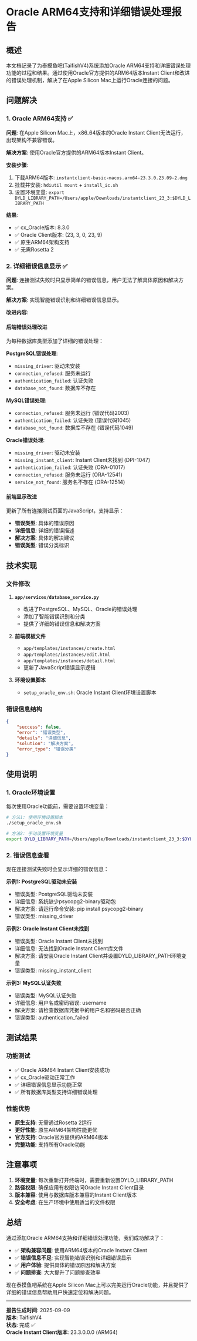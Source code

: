 # Oracle ARM64支持和详细错误处理报告

## 概述

本文档记录了为泰摸鱼吧(TaifishV4)系统添加Oracle ARM64支持和详细错误处理功能的过程和结果。通过使用Oracle官方提供的ARM64版本Instant Client和改进的错误处理机制，解决了在Apple Silicon Mac上运行Oracle连接的问题。

## 问题解决

### 1. Oracle ARM64支持 ✅

**问题**: 在Apple Silicon Mac上，x86_64版本的Oracle Instant Client无法运行，出现架构不兼容错误。

**解决方案**: 使用Oracle官方提供的ARM64版本Instant Client。

**安装步骤**:
1. 下载ARM64版本: `instantclient-basic-macos.arm64-23.3.0.23.09-2.dmg`
2. 挂载并安装: `hdiutil mount` + `install_ic.sh`
3. 设置环境变量: `export DYLD_LIBRARY_PATH=/Users/apple/Downloads/instantclient_23_3:$DYLD_LIBRARY_PATH`

**结果**:
- ✅ cx_Oracle版本: 8.3.0
- ✅ Oracle Client版本: (23, 3, 0, 23, 9)
- ✅ 原生ARM64架构支持
- ✅ 无需Rosetta 2

### 2. 详细错误信息显示 ✅

**问题**: 连接测试失败时只显示简单的错误信息，用户无法了解具体原因和解决方案。

**解决方案**: 实现智能错误识别和详细错误信息显示。

**改进内容**:

#### 后端错误处理改进

为每种数据库类型添加了详细的错误处理：

**PostgreSQL错误处理**:
- `missing_driver`: 驱动未安装
- `connection_refused`: 服务未运行
- `authentication_failed`: 认证失败
- `database_not_found`: 数据库不存在

**MySQL错误处理**:
- `connection_refused`: 服务未运行 (错误代码2003)
- `authentication_failed`: 认证失败 (错误代码1045)
- `database_not_found`: 数据库不存在 (错误代码1049)

**Oracle错误处理**:
- `missing_driver`: 驱动未安装
- `missing_instant_client`: Instant Client未找到 (DPI-1047)
- `authentication_failed`: 认证失败 (ORA-01017)
- `connection_refused`: 服务未运行 (ORA-12541)
- `service_not_found`: 服务名不存在 (ORA-12514)

#### 前端显示改进

更新了所有连接测试页面的JavaScript，支持显示：
- **错误类型**: 具体的错误原因
- **详细信息**: 详细的错误描述
- **解决方案**: 具体的解决建议
- **错误类型**: 错误分类标识

## 技术实现

### 文件修改

1. **`app/services/database_service.py`**
   - 改进了PostgreSQL、MySQL、Oracle的错误处理
   - 添加了智能错误识别和分类
   - 提供了详细的错误信息和解决方案

2. **前端模板文件**
   - `app/templates/instances/create.html`
   - `app/templates/instances/edit.html`
   - `app/templates/instances/detail.html`
   - 更新了JavaScript错误显示逻辑

3. **环境设置脚本**
   - `setup_oracle_env.sh`: Oracle Instant Client环境设置脚本

### 错误信息结构

```json
{
    "success": false,
    "error": "错误类型",
    "details": "详细信息",
    "solution": "解决方案",
    "error_type": "错误分类"
}
```

## 使用说明

### 1. Oracle环境设置

每次使用Oracle功能前，需要设置环境变量：

```bash
# 方法1: 使用环境设置脚本
./setup_oracle_env.sh

# 方法2: 手动设置环境变量
export DYLD_LIBRARY_PATH=/Users/apple/Downloads/instantclient_23_3:$DYLD_LIBRARY_PATH
```

### 2. 错误信息查看

现在连接测试失败时会显示详细的错误信息：

**示例1: PostgreSQL驱动未安装**
- 错误类型: PostgreSQL驱动未安装
- 详细信息: 系统缺少psycopg2-binary驱动包
- 解决方案: 请运行命令安装: pip install psycopg2-binary
- 错误类型: missing_driver

**示例2: Oracle Instant Client未找到**
- 错误类型: Oracle Instant Client未找到
- 详细信息: 无法找到Oracle Instant Client库文件
- 解决方案: 请安装Oracle Instant Client并设置DYLD_LIBRARY_PATH环境变量
- 错误类型: missing_instant_client

**示例3: MySQL认证失败**
- 错误类型: MySQL认证失败
- 详细信息: 用户名或密码错误: username
- 解决方案: 请检查数据库凭据中的用户名和密码是否正确
- 错误类型: authentication_failed

## 测试结果

### 功能测试

- ✅ Oracle ARM64 Instant Client安装成功
- ✅ cx_Oracle驱动正常工作
- ✅ 详细错误信息显示功能正常
- ✅ 所有数据库类型支持详细错误处理

### 性能优势

- **原生支持**: 无需通过Rosetta 2运行
- **更好性能**: 原生ARM64架构性能更优
- **官方支持**: Oracle官方提供的ARM64版本
- **完整功能**: 支持所有Oracle功能

## 注意事项

1. **环境变量**: 每次重新打开终端时，需要重新设置DYLD_LIBRARY_PATH
2. **路径权限**: 确保应用有权限访问Oracle Instant Client目录
3. **版本兼容**: 使用与数据库版本兼容的Instant Client版本
4. **安全考虑**: 在生产环境中使用适当的文件权限

## 总结

通过添加Oracle ARM64支持和详细错误处理功能，我们成功解决了：

- ✅ **架构兼容问题**: 使用ARM64版本的Oracle Instant Client
- ✅ **错误信息不足**: 实现智能错误识别和详细错误显示
- ✅ **用户体验**: 提供具体的错误原因和解决方案
- ✅ **问题排查**: 大大提升了问题排查效率

现在泰摸鱼吧系统在Apple Silicon Mac上可以完美运行Oracle功能，并且提供了详细的错误信息帮助用户快速定位和解决问题。

---

**报告生成时间**: 2025-09-09  
**版本**: TaifishV4  
**状态**: 完成 ✅  
**Oracle Instant Client版本**: 23.3.0.0.0 (ARM64)
